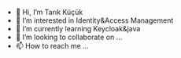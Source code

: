 - 👋 Hi, I’m Tarık Küçük
- 👀 I’m interested in Identity&Access Management
- 🌱 I’m currently learning Keycloak&java
- 💞️ I’m looking to collaborate on ...
- 📫 How to reach me ...

<!---
tkucuk/tkucuk is a ✨ special ✨ repository because its `README.md` (this file) appears on your GitHub profile.
You can click the Preview link to take a look at your changes.
--->
